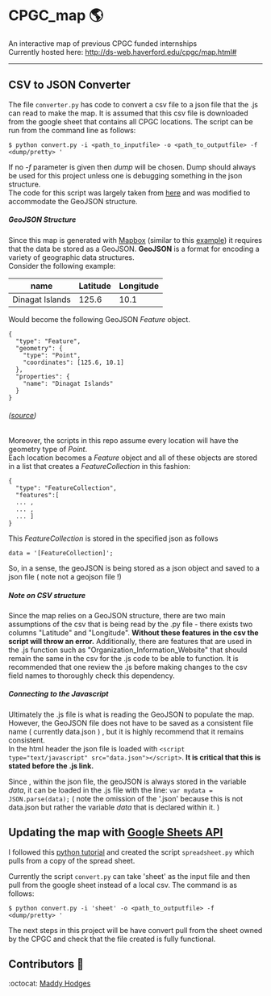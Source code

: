 # CPGC_map :earth_americas:
An interactive map of previous CPGC funded internships  
Currently hosted here: http://ds-web.haverford.edu/cpgc/map.html#

---
## CSV to JSON Converter

The file `converter.py` has code to convert a csv file to a json file that the .js can read to make the map. It is assumed that this csv file is downloaded from the google sheet that contains all CPGC locations.  The script can be run from the command line as follows:
```
$ python convert.py -i <path_to_inputfile> -o <path_to_outputfile> -f <dump/pretty> '
```      
If no *-f* parameter is given then *dump* will be chosen. Dump should always be used for this project unless one is debugging something in the json structure.   
The code for this script was largely taken from [here](http://www.idiotinside.com/2015/09/18/csv-json-pretty-print-python/) and was modified to accommodate the GeoJSON structure.

##### GeoJSON Structure
Since this map is generated with [Mapbox](https://www.mapbox.com/mapbox-gl-js/api) (similar to this [example](https://www.mapbox.com/mapbox-gl-js/example/filter-features-within-map-view/)) it requires that the data be stored as a GeoJSON. **GeoJSON** is a format for encoding a variety of geographic data structures.  
Consider the following example:

| name | Latitude | Longitude |
|------|----------|-----------|
|Dinagat Islands| 125.6| 10.1 |

Would become the following GeoJSON *Feature* object.
```
{
  "type": "Feature",
  "geometry": {
    "type": "Point",
    "coordinates": [125.6, 10.1]
  },
  "properties": {
    "name": "Dinagat Islands"
  }
}
```
###### <right> ([source](http://geojson.org/)) </right>
Moreover, the scripts in this repo assume every location will have the geometry type of *Point*.  
Each location becomes a *Feature* object and all of these objects are stored in a list that creates a *FeatureCollection* in this fashion:  

```
{
  "type": "FeatureCollection",
  "features":[
  ... ,
  ... ,
  ... ]
}
```

This *FeatureCollection* is stored in the specified json as follows
```
data = '[FeatureCollection]';
```
So, in a sense, the geoJSON is being stored as a json object and saved to a json file ( note not a geojson file !)  


##### Note on CSV structure
Since the map relies on a GeoJSON structure, there are two main assumptions of the csv that is being read by the .py file - there exists two columns "Latitude" and "Longitude". **Without these features in the csv the script will throw an error.**
Additionally, there are features that are used in the .js function such as "Organization_Information_Website" that should remain the same in the csv for the .js code to be able to function. It is recommended that one review the .js before making changes to the csv field names to thoroughly check this dependency.  

##### Connecting to the Javascript
Ultimately the .js file is what is reading the GeoJSON to populate the map. However, the GeoJSON file does not have to be saved as a consistent file name ( currently data.json ) , but it is highly recommend that it remains consistent.  
In the html header the json file is loaded with `<script type="text/javascript" src="data.json"></script>`. **It is critical that this is stated before the .js link.**

Since , within the json file, the geoJSON is always stored in the variable *data*, it can be loaded in the .js file with the line: `var mydata = JSON.parse(data);` ( note the omission of the '.json' because this is not data.json but rather the variable *data* that is declared within it. )


## Updating the map with [Google Sheets API](https://developers.google.com/sheets/api/guides/concepts)

I followed this [python tutorial](https://www.twilio.com/blog/2017/02/an-easy-way-to-read-and-write-to-a-google-spreadsheet-in-python.html) and created the script `spreadsheet.py` which pulls from a copy of the spread sheet.

Currently the script `convert.py` can take 'sheet' as the input file and then pull from the google sheet instead of a local csv. The command is as follows:

```
$ python convert.py -i 'sheet' -o <path_to_outputfile> -f <dump/pretty> '
```
The next steps in this project will be have convert pull from the sheet owned by the CPGC and check that the file created is fully functional.

## Contributors :tada:
:octocat: [Maddy Hodges](https://github.com/Mfhodges)
